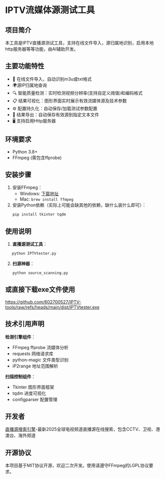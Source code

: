 # IPTV流媒体源测试工具

## 项目简介

本工具是IPTV直播源测试工具，支持在线文件导入，源归属地识别，启用本地http服务器等等功能，由AI辅助开发。

## 主要功能特性

- 🚀 在线文件导入，自动识别m3u或txt格式
- 🌍源IP归属地查询
- 🔍 智能质量检测：实时检测视频分辨率(支持自定义阈值)和编码格式
- 📋 结果可视化：图形界面实时展示有效流媒体源及技术参数
- ⚙️ 配置持久化：自动保存/加载测试参数配置
- 📁 结果导出：自动保存有效源到指定文本文件
- 🖥 支持启用Http服务器

## 环境要求

- Python 3.8+
- FFmpeg (需包含ffprobe)

## 安装步骤

1. 安装FFmpeg：
   - Windows: [下载地址](https://www.gyan.dev/ffmpeg/builds/)
   - Mac: `brew install ffmpeg`
2. 安装Python依赖（实际上可能会缺其他的依赖，缺什么装什么即可）：
   ```bash
   pip install tkinter tqdm
   ```

## 使用说明

1. **直播源测试工具**：

```bash
   python IPTVtester.py
```

2. **扫源神器**：

   ```bash
   python source_scanning.py
   ```

## 或直接下载exe文件使用

https://github.com/602700527/IPTV-tools/raw/refs/heads/main/dist/IPTVtester.exe

## 技术引用声明

**检测引擎组件**：

- FFmpeg ffprobe 流媒体分析
- requests 网络请求库
- python-magic 文件类型识别
- iP2range 地址范围解析

**扫描控制组件**：

- Tkinter 图形界面框架
- tqdm 进度可视化
- configparser 配置管理

## 开发者

[直播源搜索引擎](https://iptv-search.com)-最新2025全球电视频道直播源在线搜索，包含CCTV、卫视、港澳台、海外频道

## 开源协议

本项目基于MIT协议开源，欢迎二次开发。使用请遵守FFmpeg的LGPL协议要求。
